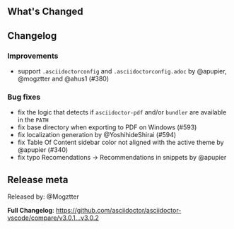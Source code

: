 ## What's Changed

## Changelog

### Improvements

- support `.asciidoctorconfig` and `.asciidoctorconfig.adoc` by @apupier, @mogztter and @ahus1 (#380)

### Bug fixes

- fix the logic that detects if `asciidoctor-pdf` and/or `bundler` are available in the `PATH`
- fix base directory when exporting to PDF on Windows (#593)
- fix localization generation by @YoshihideShirai (#594)
- fix Table Of Content sidebar color not aligned with the active theme by @apupier (#340)
- fix typo Recomendations -> Recommendations in snippets by @apupier

## Release meta

Released by: @Mogztter

**Full Changelog**: https://github.com/asciidoctor/asciidoctor-vscode/compare/v3.0.1...v3.0.2
